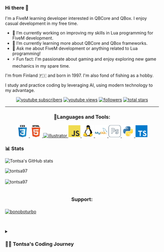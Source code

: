 ### Hi there 👋

I'm a FiveM learning developer interested in QBCore and QBox. I enjoy casual development in my free time.

- 🔭 I’m currently working on improving my skills in Lua programming for FiveM development.
- 🌱 I’m currently learning more about QBCore and QBox frameworks.
- 💬 Ask me about FiveM development or anything related to Lua programming!
- ⚡ Fun fact: I'm passionate about gaming and enjoy exploring new game mechanics in my spare time.

I'm from Finland 🇫🇮 and born in 1997. I'm also fond of fishing as a hobby.

I study and practice coding by leveraging AI, using modern technology to my advantage.

   <p align="middle">
      <a href="https://www.youtube.com/c/bonoboturbo?sub_confirmation=1">
         <img alt="youtube subscribers" title="Subscribe to my YouTube channel" src="https://custom-icon-badges.demolab.com/youtube/channel/subscribers/UCdvXWCdRQAQvDgZ6mZEKZKQ?color=%23E05D44&label=SUBSCRIBE&logo=video&logoColor=white&style=for-the-badge&labelColor=CE4630"/></a> 
      <a href="https://www.youtube.com/@bonoboturbo">
         <img alt="youtube views" title="YouTube views" src="https://custom-icon-badges.demolab.com/youtube/channel/views/UCdvXWCdRQAQvDgZ6mZEKZKQ?color=%23E1AD0E&logo=eye&logoColor=white&style=for-the-badge&labelColor=C79600"/></a> 
      <a href="https://github.com/tontsa97?tab=followers">
         <img alt="followers" title="Follow me on Github" src="https://custom-icon-badges.demolab.com/github/followers/tontsa97?color=236ad3&labelColor=1155ba&style=for-the-badge&logo=person-add&label=Follow&logoColor=white"/></a>
      <a href="https://github.com/tontsa97?tab=repositories&sort=stargazers">
         <img alt="total stars" title="Total stars on GitHub" src="https://custom-icon-badges.demolab.com/github/stars/tontsa97?color=55960c&style=for-the-badge&labelColor=488207&logo=star"/></a>
   </p>

---
###

<h3 align="middle">🧰Languages and Tools:</h3>
<p align="middle"> <a href="https://www.w3schools.com/css/" target="_blank" rel="noreferrer"> <img src="https://raw.githubusercontent.com/devicons/devicon/master/icons/css3/css3-original-wordmark.svg" alt="css3" width="40" height="40"/> </a> <a href="https://www.w3.org/html/" target="_blank" rel="noreferrer"> <img src="https://raw.githubusercontent.com/devicons/devicon/master/icons/html5/html5-original-wordmark.svg" alt="html5" width="40" height="40"/> </a> <a href="https://www.adobe.com/in/products/illustrator.html" target="_blank" rel="noreferrer"> <img src="https://www.vectorlogo.zone/logos/adobe_illustrator/adobe_illustrator-icon.svg" alt="illustrator" width="40" height="40"/> </a> <a href="https://developer.mozilla.org/en-US/docs/Web/JavaScript" target="_blank" rel="noreferrer"> <img src="https://raw.githubusercontent.com/devicons/devicon/master/icons/javascript/javascript-original.svg" alt="javascript" width="40" height="40"/> </a> <a href="https://www.linux.org/" target="_blank" rel="noreferrer"> <img src="https://raw.githubusercontent.com/devicons/devicon/master/icons/linux/linux-original.svg" alt="linux" width="40" height="40"/> </a> <a href="https://www.mysql.com/" target="_blank" rel="noreferrer"> <img src="https://raw.githubusercontent.com/devicons/devicon/master/icons/mysql/mysql-original-wordmark.svg" alt="mysql" width="40" height="40"/> </a> <a href="https://www.photoshop.com/en" target="_blank" rel="noreferrer"> <img src="https://raw.githubusercontent.com/devicons/devicon/master/icons/photoshop/photoshop-line.svg" alt="photoshop" width="40" height="40"/> </a> <a href="https://www.python.org" target="_blank" rel="noreferrer"> <img src="https://raw.githubusercontent.com/devicons/devicon/master/icons/python/python-original.svg" alt="python" width="40" height="40"/> </a> <a href="https://www.typescriptlang.org/" target="_blank" rel="noreferrer"> <img src="https://raw.githubusercontent.com/devicons/devicon/master/icons/typescript/typescript-original.svg" alt="typescript" width="40" height="40"/> </a> </p>

###

### 📊 Stats

![Tontsa's GitHub stats](https://github-readme-stats.vercel.app/api?username=tontsa97&show_icons=true&theme=gruvbox)

<p><img align="center" src="https://github-readme-streak-stats.herokuapp.com/?user=tontsa97&theme=gruvbox" alt="tontsa97" /></p>

<p><img align="middle" src="https://github-readme-stats.vercel.app/api/top-langs?username=tontsa97&show_icons=true&locale=en&layout=compact&theme=gruvbox" alt="tontsa97" /></p>

#
<h3 align="middle">Support:</h3>
<p><a href="https://ko-fi.com/bonoboturbo"> <img align="middle" src="https://cdn.ko-fi.com/cdn/kofi3.png?v=3" height="50" width="210" alt="bonoboturbo" /></a></p><br><br>

<details>
 <summary><h3>👨‍💻 Tontsa's Coding Journey</h3></summary>
   I started my coding journey from scratch, learning Lua programming through YouTube tutorials and Discord forums. Over the past 5 years, I've been immersed in Lua coding, honing my skills and expanding my knowledge. I also use AI tools to aid in learning and development, making the most of modern technology.
   So don't wait up, because I'm on a mission.
</details>

